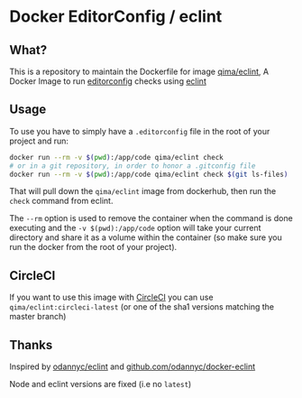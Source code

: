 # Docker EditorConfig / eclint

## What?

This is a repository to maintain the Dockerfile for image [qima/eclint](https://hub.docker.com/r/qima/eclint),
A Docker Image to run [editorconfig](http://editorconfig.org/) checks using [eclint](https://github.com/jedmao/eclint)

## Usage
To use you have to simply have a `.editorconfig` file in the root of your project and run:

```bash
docker run --rm -v $(pwd):/app/code qima/eclint check
# or in a git repository, in order to honor a .gitconfig file
docker run --rm -v $(pwd):/app/code qima/eclint check $(git ls-files)
```

That will pull down the `qima/eclint` image from dockerhub, then run the `check` command from eclint.

The `--rm` option is used to remove the container when the command is done executing and the `-v $(pwd):/app/code` option will take your current directory and share it as a volume within the container (so make sure you run the docker from the root of your project).

## CircleCI

If you want to use this image with [CircleCI](https://circleci.com/) you can use `qima/eclint:circleci-latest` (or one of the sha1 versions matching the master branch)

## Thanks

Inspired by [odannyc/eclint](https://hub.docker.com/r/odannyc/eclint) and [github.com/odannyc/docker-eclint](https://github.com/odannyc/docker-eclint)

Node and eclint versions are fixed (i.e no `latest`)
